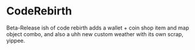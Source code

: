 # CodeRebirth

Beta-Release ish of code rebirth
adds a wallet + coin shop item and map object combo, and also a uhh new custom weather with its own scrap, yippee.